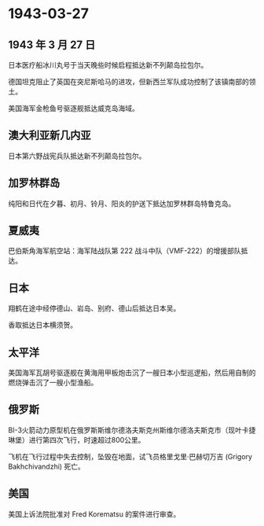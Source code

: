 # 1943-03-27

## 1943 年 3 月 27 日

日本医疗船冰川丸号于当天晚些时候启程抵达新不列颠岛拉包尔。

德国坦克阻止了英国在突尼斯哈马的进攻，但新西兰军队成功控制了该镇南部的领土。

美国海军金枪鱼号驱逐舰抵达威克岛海域。

## 澳大利亚新几内亚

日本第六野战宪兵队抵达新不列颠岛拉包尔。

## 加罗林群岛

纯阳和日代在夕暮、初月、铃月、阳炎的护送下抵达加罗林群岛特鲁克岛。

## 夏威夷

巴伯斯角海军航空站：海军陆战队第 222 战斗中队（VMF-222）的增援部队抵达。

## 日本

翔鹤在途中经停德山、岩岛、别府、德山后抵达日本吴。

香取抵达日本横须贺。

## 太平洋

美国海军瓦胡号驱逐舰在黄海用甲板炮击沉了一艘日本小型巡逻船，然后用自制的燃烧弹击沉了一艘小型渔船。

## 俄罗斯

BI-3火箭动力原型机在俄罗斯斯维尔德洛夫斯克州斯维尔德洛夫斯克市（现叶卡捷琳堡）进行第四次飞行，时速超过800公里。

飞机在飞行过程中失去控制，坠毁在地面，试飞员格里戈里·巴赫切万吉 (Grigory
Bakhchivandzhi) 死亡。

## 美国

美国上诉法院批准对 Fred Korematsu 的案件进行审查。

